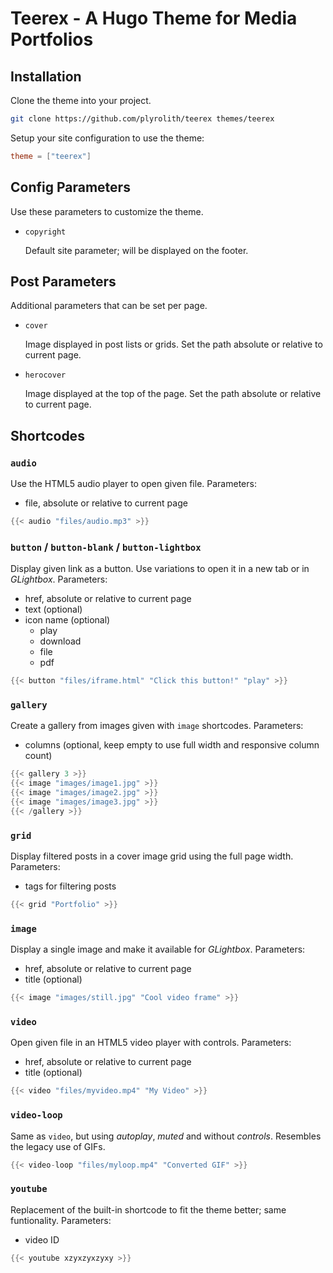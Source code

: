 # Teerex - A Hugo Theme for Media Portfolios
## Installation
Clone the theme into your project.
```bash
git clone https://github.com/plyrolith/teerex themes/teerex
```
Setup your site configuration to use the theme:
```toml
theme = ["teerex"]
```

## Config Parameters
Use these parameters to customize the theme.
- `copyright`

  Default site parameter; will be displayed on the footer.

## Post Parameters
Additional parameters that can be set per page.
- `cover`

  Image displayed in post lists or grids.
  Set the path absolute or relative to current page.
- `herocover`

  Image displayed at the top of the page.
  Set the path absolute or relative to current page.

## Shortcodes
### `audio`
Use the HTML5 audio player to open given file.
Parameters:
- file, absolute or relative to current page

```go
{{< audio "files/audio.mp3" >}}
```

### `button` / `button-blank` / `button-lightbox`
Display given link as a button.
Use variations to open it in a new tab or in *GLightbox*.
Parameters:
- href, absolute or relative to current page
- text (optional)
- icon name (optional)
    - play
    - download
    - file
    - pdf

```go
{{< button "files/iframe.html" "Click this button!" "play" >}}
```

### `gallery`
Create a gallery from images given with `image` shortcodes.
Parameters:
- columns (optional, keep empty to use full width and responsive column count)

```go
{{< gallery 3 >}}
{{< image "images/image1.jpg" >}}
{{< image "images/image2.jpg" >}}
{{< image "images/image3.jpg" >}}
{{< /gallery >}}
```

### `grid`
Display filtered posts in a cover image grid using the full page width.
Parameters:
- tags for filtering posts

```go
{{< grid "Portfolio" >}}
```

### `image`
Display a single image and make it available for *GLightbox*.
Parameters:
- href, absolute or relative to current page
- title (optional)

```go
{{< image "images/still.jpg" "Cool video frame" >}}
```

### `video`
Open given file in an HTML5 video player with controls.
Parameters:
- href, absolute or relative to current page
- title (optional)

```go
{{< video "files/myvideo.mp4" "My Video" >}}
```

### `video-loop`
Same as `video`, but using *autoplay*, *muted* and without *controls*. Resembles the legacy use of GIFs.

```go
{{< video-loop "files/myloop.mp4" "Converted GIF" >}}
```

### `youtube`
Replacement of the built-in shortcode to fit the theme better; same funtionality.
Parameters:
- video ID

```go
{{< youtube xzyxzyxzyxy >}}
```
